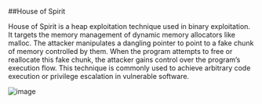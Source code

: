 ##House of Spirit 

House of Spirit is a heap exploitation technique used in binary exploitation. 
It targets the memory management of dynamic memory allocators like malloc.
The attacker manipulates a dangling pointer to point to a fake chunk of memory controlled by them.
When the program attempts to free or reallocate this fake chunk, the attacker gains control over the program’s execution flow. 
This technique is commonly used to achieve arbitrary code execution or privilege escalation in vulnerable software.

![image](https://github.com/user-attachments/assets/9fade459-28b4-4169-ab34-a0726a371e53)
